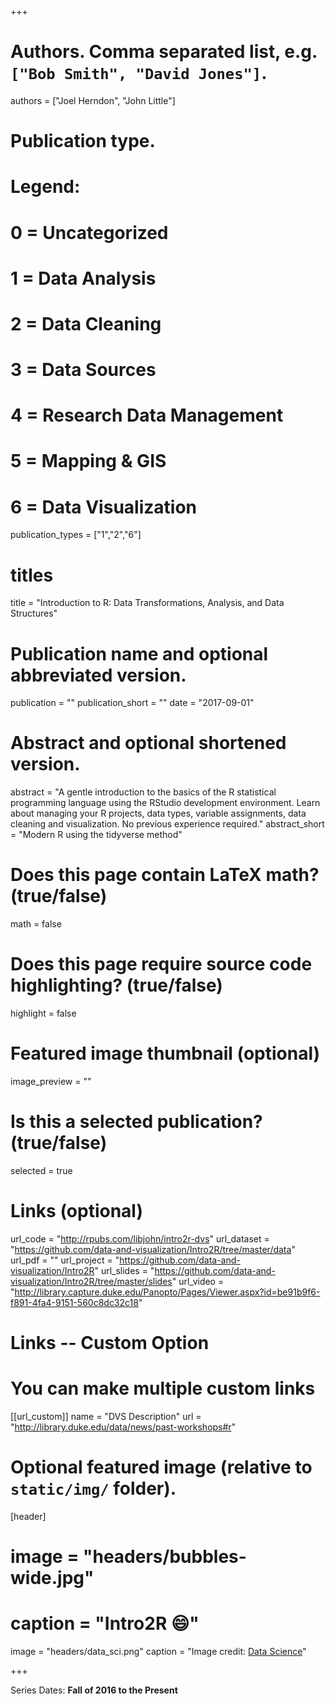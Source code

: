 +++

# Authors. Comma separated list, e.g. `["Bob Smith", "David Jones"]`.
authors = ["Joel Herndon", "John Little"]

# Publication type.
# Legend:
# 0 = Uncategorized
# 1 = Data Analysis
# 2 = Data Cleaning
# 3 = Data Sources
# 4 = Research Data Management
# 5 = Mapping & GIS
# 6 = Data Visualization
publication_types = ["1","2","6"]

# titles
title = "Introduction to R: Data Transformations, Analysis, and Data Structures"

# Publication name and optional abbreviated version.
publication = ""
publication_short = ""
date = "2017-09-01"

# Abstract and optional shortened version.
abstract = "A gentle introduction to the basics of the R statistical programming language using the RStudio development environment. Learn about managing your R projects, data types, variable assignments, data cleaning and visualization. No previous experience required."
abstract_short = "Modern R using the tidyverse method"

# Does this page contain LaTeX math? (true/false)
math = false

# Does this page require source code highlighting? (true/false)
highlight = false

# Featured image thumbnail (optional)
image_preview = ""

# Is this a selected publication? (true/false)
selected = true

# Links (optional)
url_code = "http://rpubs.com/libjohn/intro2r-dvs"
url_dataset = "https://github.com/data-and-visualization/Intro2R/tree/master/data"
url_pdf = ""
url_project = "https://github.com/data-and-visualization/Intro2R"
url_slides = "https://github.com/data-and-visualization/Intro2R/tree/master/slides"
url_video = "http://library.capture.duke.edu/Panopto/Pages/Viewer.aspx?id=be91b9f6-f891-4fa4-9151-560c8dc32c18"

# Links -- Custom Option
# You can make multiple custom links
[[url_custom]]
name = "DVS Description"
url = "http://library.duke.edu/data/news/past-workshops#r"

# Optional featured image (relative to `static/img/` folder).
[header]
# image = "headers/bubbles-wide.jpg"
# caption = "Intro2R :smile:"
image = "headers/data_sci.png"
caption = "Image credit: [Data Science](https://commons.wikimedia.org/wiki/File:Data_visualization_process_v1.png)"

+++

Series Dates:
**Fall of 2016 to the Present**
